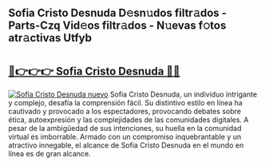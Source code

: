 ## Sofia Cristo Desnuda D𝚎sn𝚞dos filtr𝚊dos - Parts-Czq Vid𝚎os filtr𝚊dos - N𝚞evas f𝚘tos atr𝚊ctivas Utfyb

# <h2><a href="http://mbbbqj.tromn.icu/?c=Sofia+Cristo+Desnuda">🔗👉👉👉 Sofia Cristo Desnuda 🔗🔗</a></h2>

[![Sofia Cristo Desnuda nuevo](https://i.imgur.com/pEAQMta.gif)](http://mbbbqj.tromn.icu/?c=Sofia+Cristo+Desnuda)
Sofia Cristo Desnuda, un individuo intrigante y complejo, desafía la comprensión fácil. Su distintivo estilo en línea ha cautivado y provocado a los espectadores, provocando debates sobre ética, autoexpresión y las complejidades de las comunidades digitales. A pesar de la ambigüedad de sus intenciones, su huella en la comunidad virtual es imborrable. Armado con un compromiso inquebrantable y un atractivo innegable, el alcance de Sofia Cristo Desnuda en el mundo en línea es de gran alcance.
